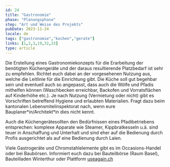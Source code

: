 ```yaml
---
id: 24
title: "Gastronomie"
phase: "Planungsphase"
step: "Art und Weise des Projekts"
pubDate: 2023-11-24
locale: de
tags: ["gastronomie","kochen","gerate"]
links: [1,2,3,19,32,33]
type: article
---
```


Die Erstellung eines Gastronomiekonzepts für die Erarbeitung der benötigten Küchengeräte und der daraus resultierende Platzbedarf ist sehr zu empfehlen. Richtet euch dabei an der vorgesehenen Nutzung aus, welche die Leitlinie für die Einrichtung gibt. Die Küche soll gut begehbar sein und eventuell auch so angepasst, dass auch die Wölfe und Pfadis mithelfen können (Waschbecken erreichbar, Backofen und Vorratsflächen auf Kinderhöhe etc.). Je nach Nutzung (Vermietung oder nicht) gibt es Vorschriften betreffend Hygiene und erlaubten Materialien. Fragt dazu beim kantonalen Lebensmitelinspektorat nach, wenn eure Bauplaner\*in/Architekt\*in dies nicht kennt.

Auch die Küchengerätesollten den Bedürfnissen eines Pfadibetriebens entsprechen: komplexe Apparate wie Steamer, Kippbratkesseln u.ä. sind teuer in Anschaffung und Unterhalt und sind eher auf die Bedienung durch Profis ausgerichtet als auf eine Bedienung durch Laien.

Viele Gastrogeräte und Chromstahlelemente gibt es im Occasions-Handel oder bei Baubörsen. Informiert euch dazu bei Bauteilbörse (Raum Basel), Bauteilladen Winterthur oder Plattform [useagain.ch](useagain.ch) 
